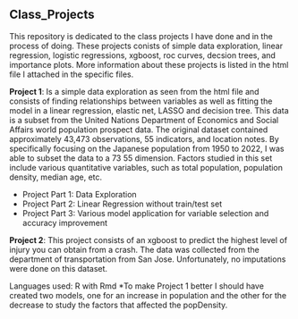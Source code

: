 ## Class_Projects

This repository is dedicated to the class projects I have done and in the process of doing. These projects conists of simple data exploration, linear regression, logistic regressions, xgboost, roc curves, decsion trees, and importance plots. More information about these projects is listed in the html file I attached in the specific files. 

**Project 1**:
Is a simple data exploration as seen from the html file and consists of finding relationships between variables as well as fitting the model in a linear regression, elastic net, LASSO and decision tree. This data is a subset from the United Nations Department of Economics and Social Affairs world population prospect data. The original dataset contained approximately 43,473 observations, 55 indicators, and location notes. By specifically focusing on the Japanese population from 1950 to 2022, I was able to subset the data to a 73 55 dimension. Factors studied in this set include various quantitative variables, such as total population, population density, median age, etc. 

- Project Part 1: Data Exploration 
- Project Part 2: Linear Regression without train/test set
- Project Part 3: Various model application for variable selection and accuracy improvement 

**Project 2**:
This project consists of an xgboost to predict the highest level of injury you can obtain from a crash. The data was collected from the department of transportation from San Jose. Unfortunately, no imputations were done on this dataset.


Languages used: R with Rmd
*To make Project 1 better I should have created two models, one for an increase in population and the other for the decrease to study the factors that affected the popDensity. 

